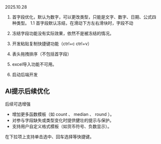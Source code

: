 2025.10.28

1. 首字段优化，默认为数字，可以更改类型，只能是文字、数字、日期、公式四种类型。
   1.1 首字段默认冻结，在滑动下方左右滑块时，字段不动

2. 冻结字段功能没有实际效果，依然不是被冻结的情况。
3. 开发粘贴复制快捷键功能（ctrl+c  ctrl+v）
4. 表头拖拽排序（不包括首字段）
5. excel导入功能不可用。
6. 启动后端开发





## AI提示后续优化

后续可选增强

- 增加更多函数模板（如 count 、 median 、 round ）。
- 对参与字段缺失或类型变化时提供健壮的提示与保护。
- 支持用户自定义格式模板（如货币符号、负数显示）。

在下拉项上支持单击选中、回车选择等快捷键。



